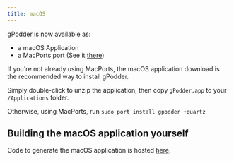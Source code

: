 ```yaml
---
title: macOS
---
```


gPodder is now available as:
 - a macOS Application
 - a MacPorts port (See it [there](https://www.macports.org/ports.php?by=name&substr=gpodder))

If you're not already using MacPorts, the macOS application download is the recommended way to install gPodder.

Simply double-click to unzip the application, then copy `gPodder.app` to your `/Applications` folder.

Otherwise, using MacPorts, run `sudo port install gpodder +quartz`

Building the macOS application yourself
-----------------------------------

Code to generate the macOS application is hosted [here](https://github.com/elelay/gpodder-osx-bundle).
